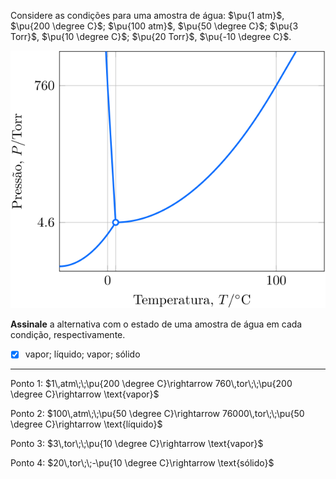 Considere as condições para uma amostra de água: $\pu{1 atm}$, $\pu{200 \degree C}$; $\pu{100 atm}$, $\pu{50 \degree C}$; $\pu{3 Torr}$, $\pu{10 \degree C}$; $\pu{20 Torr}$, $\pu{-10 \degree C}$.

![Figura do problema 2C05.](2C05-1P.svg)

**Assinale** a alternativa com o estado de uma amostra de água em cada condição, respectivamente.

- [x] vapor; líquido; vapor; sólido

---

Ponto 1: $1\,atm\;\;\pu{200 \degree C}\rightarrow 760\,tor\;\;\pu{200 \degree C}\rightarrow \text{vapor}$

Ponto 2: $100\,atm\;\;\pu{50 \degree C}\rightarrow 76000\,tor\;\;\pu{50 \degree C}\rightarrow \text{líquido}$

Ponto 3: $3\,tor\;\;\pu{10 \degree C}\rightarrow \text{vapor}$

Ponto 4: $20\,tor\;\;-\pu{10 \degree C}\rightarrow \text{sólido}$


